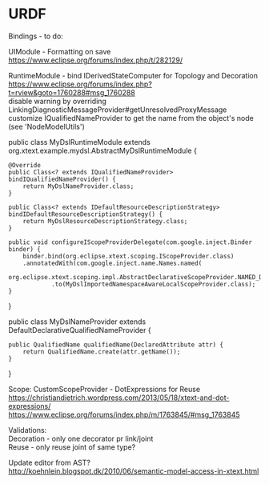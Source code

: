 # URDF

Bindings - to do:  

UIModule - Formatting on save  
https://www.eclipse.org/forums/index.php/t/282129/  
  
RuntimeModule - bind IDerivedStateComputer for Topology and Decoration  
https://www.eclipse.org/forums/index.php?t=rview&goto=1760288#msg_1760288  
disable warning by overriding LinkingDiagnosticMessageProvider#getUnresolvedProxyMessage  
customize IQualifiedNameProvider to get the name from the object's node (see 'NodeModelUtils')   

public class MyDslRuntimeModule extends org.xtext.example.mydsl.AbstractMyDslRuntimeModule {

	@Override
	public Class<? extends IQualifiedNameProvider> bindIQualifiedNameProvider() {
		return MyDslNameProvider.class;
	}
	
	public Class<? extends IDefaultResourceDescriptionStrategy> bindIDefaultResourceDescriptionStrategy() {
		return MyDslResourceDescriptionStrategy.class;
	}
	
	public void configureIScopeProviderDelegate(com.google.inject.Binder binder) {
		binder.bind(org.eclipse.xtext.scoping.IScopeProvider.class)
		.annotatedWith(com.google.inject.name.Names.named(
				org.eclipse.xtext.scoping.impl.AbstractDeclarativeScopeProvider.NAMED_DELEGATE))
				.to(MyDslImportedNamespaceAwareLocalScopeProvider.class);
	}
	
}

public class MyDslNameProvider extends DefaultDeclarativeQualifiedNameProvider {

	public QualifiedName qualifiedName(DeclaredAttribute attr) {
		return QualifiedName.create(attr.getName());
	}
	
}
  
Scope:
CustomScopeProvider - DotExpressions for Reuse  
https://christiandietrich.wordpress.com/2013/05/18/xtext-and-dot-expressions/  
https://www.eclipse.org/forums/index.php/m/1763845/#msg_1763845

Validations:  
Decoration - only one decorator pr link/joint  
Reuse - only reuse joint of same type?   
  
Update editor from AST?  
http://koehnlein.blogspot.dk/2010/06/semantic-model-access-in-xtext.html


